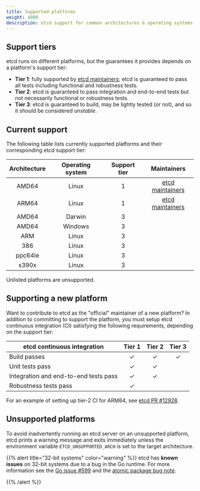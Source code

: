 ```yaml
---
title: Supported platforms
weight: 4800
description: etcd support for common architectures & operating systems
---
```


## Support tiers

etcd runs on different platforms, but the guarantees it provides depends on a
platform's support tier:

- **Tier 1**: fully supported by [etcd maintainers][]; etcd is guaranteed to
  pass all tests including functional and robustness tests.
- **Tier 2**: etcd is guaranteed to pass integration and end-to-end tests but
  not necessarily functional or robustness tests.
- **Tier 3**: etcd is guaranteed to build, may be lightly tested (or not), and
  so it should be considered _unstable_.

## Current support

The following table lists currently supported platforms and their corresponding
etcd support tier:

| Architecture | Operating system | Support tier |     Maintainers      |
|:------------:|:----------------:|:------------:|:--------------------:|
| AMD64        | Linux            |      1       | [etcd maintainers][] |
| ARM64        | Linux            |      1       | [etcd maintainers][] |
| AMD64        | Darwin           |      3       |                      |
| AMD64        | Windows          |      3       |                      |
| ARM          | Linux            |      3       |                      |
| 386          | Linux            |      3       |                      |
| ppc64le      | Linux            |      3       |                      |
| s390x        | Linux            |      3       |                      |

Unlisted platforms are unsupported.

## Supporting a new platform

Want to contribute to etcd as the "official" maintainer of a new platform? In
addition to committing to support the platform, you must setup etcd continuous
integration (CI) satisfying the following requirements, depending on the support
tier:

| etcd continuous integration           | Tier 1 | Tier 2 | Tier 3 |
| ------------------------------------- |:------:|:------:|:------:|
| Build passes                          | &check;| &check;| &check;|
| Unit tests pass                       | &check;| &check;|        |
| Integration and end-to-end tests pass | &check;| &check;|        |
| Robustness tests pass                 | &check;|        |        |

For an example of setting up tier-2 CI for ARM64, see [etcd PR #12928][].

## Unsupported platforms

To avoid inadvertently running an etcd server on an unsupported platform, etcd
prints a warning message and exits immediately unless the environment variable
`ETCD_UNSUPPORTED_ARCH` is set to the target architecture.

{{% alert title="32-bit systems" color="warning" %}}
  etcd has **known issues** on 32-bit systems due to a bug in the Go runtime.
  For more information see the [Go issue #599][go-issue] and the [atomic package
  bug note][go-atomic].

  [go-atomic]: https://golang.org/pkg/sync/atomic/#pkg-note-BUG
  [go-issue]: https://github.com/golang/go/issues/599
{{% /alert %}}

[etcd maintainers]: https://github.com/etcd-io/etcd/blob/master/MAINTAINERS
[etcd PR #12928]: https://github.com/etcd-io/etcd/pull/12928
